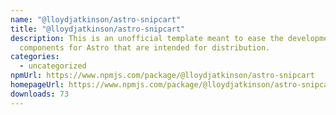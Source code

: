 ```yaml
---
name: "@lloydjatkinson/astro-snipcart"
title: "@lloydjatkinson/astro-snipcart"
description: This is an unofficial template meant to ease the development of
  components for Astro that are intended for distribution.
categories:
  - uncategorized
npmUrl: https://www.npmjs.com/package/@lloydjatkinson/astro-snipcart
homepageUrl: https://www.npmjs.com/package/@lloydjatkinson/astro-snipcart
downloads: 73
---
```

